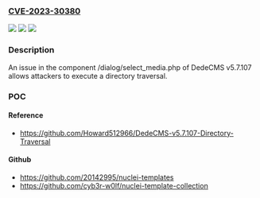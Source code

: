 ### [CVE-2023-30380](https://cve.mitre.org/cgi-bin/cvename.cgi?name=CVE-2023-30380)
![](https://img.shields.io/static/v1?label=Product&message=n%2Fa&color=blue)
![](https://img.shields.io/static/v1?label=Version&message=n%2Fa&color=blue)
![](https://img.shields.io/static/v1?label=Vulnerability&message=n%2Fa&color=brighgreen)

### Description

An issue in the component /dialog/select_media.php of DedeCMS v5.7.107 allows attackers to execute a directory traversal.

### POC

#### Reference
- https://github.com/Howard512966/DedeCMS-v5.7.107-Directory-Traversal

#### Github
- https://github.com/20142995/nuclei-templates
- https://github.com/cyb3r-w0lf/nuclei-template-collection

